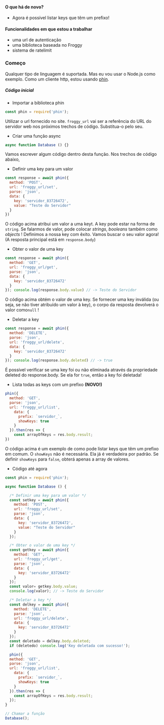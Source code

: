 

#### O que há de novo? 
- Agora é possível listar keys que têm um prefixo!

#### Funcionalidades em que estou a trabalhar
- uma url de autenticação
- uma biblioteca baseada no Froggy
- sistema de ratelimit



### Começo
Qualquer tipo de linguagem é suportada. Mas eu vou usar o Node.js como exemplo. Como um cliente http, estou usando [phin](https://github.com/ethanent/phin).

##### Código inicial
- Importar a biblioteca phin
```js
const phin = require('phin');
```
Utilizar o url fornecido no site.  `froggy_url` vai ser a referência do URL do servidor web nos próximos trechos de código. Substitua-o pelo seu. 
- Criar uma função async
```js
async function Database () {}
```
Vamos escrever algum código dentro desta função. Nos trechos de código abaixo, 
- Definir uma key para um valor
```js
const response = await phin({
  method: 'POST',
  url: 'froggy_url/set',
  parse: 'json',
  data: {
    key: 'servidor_83726472',
    value: "Teste do Servidor"
  }
})
```
O código acima atribui um valor a uma keyt. A key pode estar na forma de `string`. Se falarmos de valor, pode colocar *strings*, *booleans* também como *objects* ! Definimos a nossa key com êxito. Vamos buscar o seu valor agora!  (A resposta principal está em `response.body`)
- Obter o valor de uma key
```js
const response = await phin({
  method: 'GET',
  url: 'froggy_url/get',
  parse: 'json',
  data: {
    key: 'servidor_83726472'
  }
}); console.log(response.body.value) // -> Teste do Servidor
```
O código acima obtém o valor de uma key. Se fornecer uma key inválida (ou seja, se não tiver atribuído um valor à key), o corpo da resposta devolverá o valor como`null` !

- Deletar a key
```js
const response = await phin({
  method: 'DELETE',
  parse: 'json',
  url: 'froggy_url/delete',
  data: {
    key: 'servidor_83726472'
  }
}); console.log(response.body.deleted) // -> true
```
É possível verificar se uma key foi ou não eliminada através da propriedade deleted do response.body. Se ela for `true`, então a key foi deletada!

- Lista todas as keys com um prefixo **(NOVO!)**
```js
phin({
  method: 'GET',
  parse: 'json',
  url: 'froggy_url/list',
    data: {
      prefix: `servidor_`,
      showKeys: true
    }
  }).then(res => {
    const arrayOfKeys = res.body.result;
})
```
O código acima é um exemplo de como pode listar keys que têm um prefixo em comum. O `showKeys` não é necessária. Ela já é verdadeira por padrão. Se definir `showKeys` para `false`, obterá apenas a array de valores.

- Código até agora
```js
const phin = require('phin');

async function Database () {

  /* Definir uma key para um valor */
  const setkey = await phin({
    method: 'POST',
    url: 'froggy_url/set',
    parse: 'json',
    data: {
      key: 'servidor_83726472',
      value: "Teste do Servidor"
    }
  });

  /* Obter o valor de uma key */
  const getkey = await phin({
    method: 'GET',
    url: 'froggy_url/get',
    parse: 'json',
    data: {
      key: 'servidor_83726472'
    }
  }); 
  const valor= getkey.body.value;
  console.log(valor); // -> Teste do Servidor

  /* Deletar a key */
  const delkey = await phin({
    method: 'DELETE',
    parse: 'json',
    url: 'froggy_url/delete',
    data: {
      key: 'servidor_83726472'
    }
  }); 
  const deletado = delkey.body.deleted;
  if (deletedo) console.log('Key deletada com sucesso!');

  phin({
  method: 'GET',
  parse: 'json',
  url: 'froggy_url/list',
    data: {
      prefix: `servidor_`,
      showKeys: true
    }
  }).then(res => {
    const arrayOfKeys = res.body.result;
  });
}

// Chamar a função 
Database();
```
